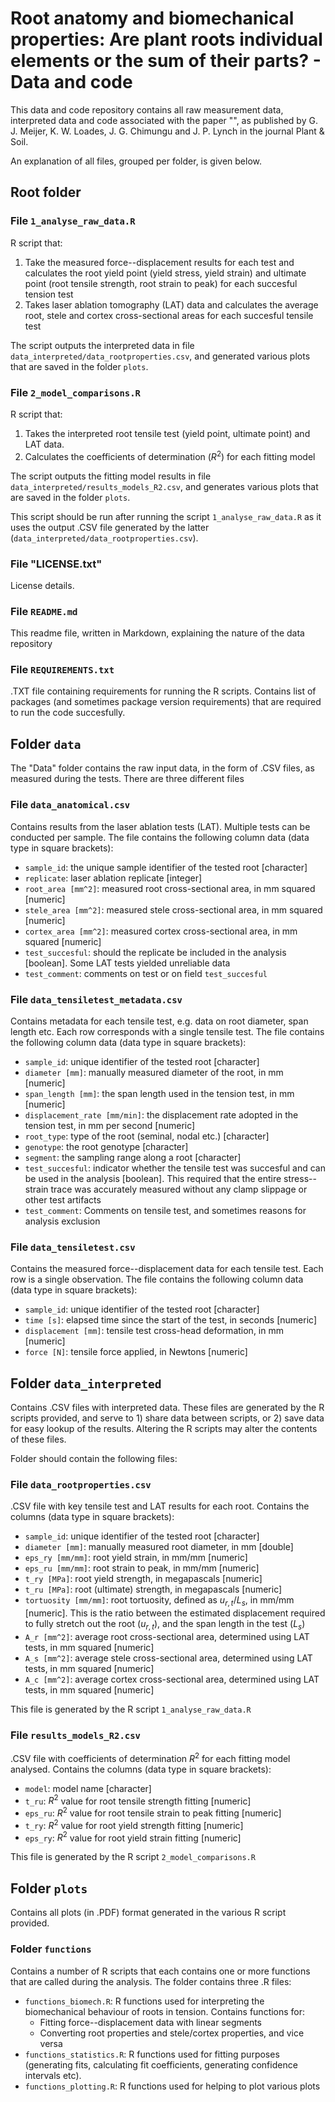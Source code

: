 # Root anatomy and biomechanical properties: Are plant roots individual elements or the sum of their parts? - Data and code

This data and code repository contains all raw measurement data, interpreted data and code associated with the paper "", as published by G. J. Meijer, K. W. Loades, J. G. Chimungu and J. P. Lynch in the journal Plant & Soil.

An explanation of all files, grouped per folder, is given below. 


## Root folder


### File `1_analyse_raw_data.R`

R script that:
1. Take the measured force--displacement results for each test and calculates the root yield point (yield stress, yield strain) and ultimate point (root tensile strength, root strain to peak) for each succesful tension test
2. Takes laser ablation tomography (LAT) data and calculates the average root, stele and cortex cross-sectional areas for each succesful tensile test

The script outputs the interpreted data in file `data_interpreted/data_rootproperties.csv`, and generated various plots that are saved in the folder `plots`.


### File `2_model_comparisons.R`

R script that:
1. Takes the interpreted root tensile test (yield point, ultimate point) and LAT data.
2. Calculates the coefficients of determination ($R^2$) for each fitting model

The script outputs the fitting model results in file `data_interpreted/results_models_R2.csv`, and generates various plots that are saved in the folder `plots`.

This script should be run after running the script `1_analyse_raw_data.R` as it uses the output .CSV file generated by the latter (`data_interpreted/data_rootproperties.csv`). 

### File "LICENSE.txt"

License details.

### File `README.md`

This readme file, written in Markdown, explaining the nature of the data repository

### File `REQUIREMENTS.txt`

.TXT file containing requirements for running the R scripts. Contains list of packages (and sometimes package version requirements) that are required to run the code succesfully.


## Folder `data`

The "Data" folder contains the raw input data, in the form of .CSV files, as measured during the tests. There are three different files

### File `data_anatomical.csv`

Contains results from the laser ablation tests (LAT). Multiple tests can be conducted per sample. The file contains the following column data (data type in square brackets):

* `sample_id`: the unique sample identifier of the tested root [character]
* `replicate`: laser ablation replicate [integer]
* `root_area [mm^2]`: measured root cross-sectional area, in mm squared [numeric]
* `stele_area [mm^2]`: measured stele cross-sectional area, in mm squared [numeric]
* `cortex_area [mm^2]`: measured cortex cross-sectional area, in mm squared [numeric]
* `test_succesful`: should the replicate be included in the analysis [boolean]. Some LAT tests yielded unreliable data
* `test_comment`: comments on test or on field `test_succesful`

### File `data_tensiletest_metadata.csv`

Contains metadata for each tensile test, e.g. data on root diameter, span length etc. Each row corresponds with a single tensile test. The file contains the following column data (data type in square brackets):

* `sample_id`: unique identifier of the tested root [character]
* `diameter [mm]`: manually measured diameter of the root, in mm [numeric]
* `span_length [mm]`: the span length used in the tension test, in mm [numeric]
* `displacement_rate [mm/min]`: the displacement rate adopted in the tension test, in mm per second [numeric]
* `root_type`: type of the root (seminal, nodal etc.) [character]
* `genotype`: the root genotype [character]
* `segment`: the sampling range along a root [character] 
* `test_succesful`: indicator whether the tensile test was succesful and can be used in the analysis [boolean]. This required that the entire stress--strain trace was accurately measured without any clamp slippage or other test artifacts
* `test_comment`: Comments on tensile test, and sometimes reasons for analysis exclusion

### File `data_tensiletest.csv`

Contains the measured force--displacement data for each tensile test. Each row is a single observation. The file contains the following column data (data type in square brackets):

* `sample_id`: unique identifier of the tested root [character]
* `time [s]`: elapsed time since the start of the test, in seconds [numeric]
* `displacement [mm]`: tensile test cross-head deformation, in mm [numeric]
* `force [N]`: tensile force applied, in Newtons [numeric]


## Folder `data_interpreted`

Contains .CSV files with interpreted data. These files are generated by the R scripts provided, and serve to 1) share data between scripts, or 2) save data for easy lookup of the results. Altering the R scripts may alter the contents of these files.

Folder should contain the following files:

### File `data_rootproperties.csv`

.CSV file with key tensile test and LAT results for each root. Contains the columns (data type in square brackets):
  
* `sample_id`: unique identifier of the tested root [character]
* `diameter [mm]`: manually measured root diameter, in mm [double]
* `eps_ry [mm/mm]`: root yield strain, in mm/mm [numeric]
* `eps_ru [mm/mm]`: root strain to peak, in mm/mm [numeric]
* `t_ry [MPa]`: root yield strength, in megapascals [numeric]
* `t_ru [MPa]`: root (ultimate) strength, in megapascals [numeric]
* `tortuosity [mm/mm]`: root tortuosity, defined as $u_{r,t}/L_s$, in mm/mm [numeric]. This is the ratio between the estimated displacement required to fully stretch out the root ($u_{r,t}$), and the span length in the test ($L_s$) 
* `A_r [mm^2]`: average root cross-sectional area, determined using LAT tests, in mm squared [numeric]
* `A_s [mm^2]`: average stele cross-sectional area, determined using LAT tests, in mm squared [numeric]
* `A_c [mm^2]`: average cortex cross-sectional area, determined using LAT tests, in mm squared [numeric]

This file is generated by the R script `1_analyse_raw_data.R`

### File `results_models_R2.csv`

.CSV file with coefficients of determination $R^2$ for each fitting model analysed. Contains the columns (data type in square brackets):

* `model`: model name [character]
* `t_ru`: $R^2$ value for root tensile strength fitting [numeric]
* `eps_ru`: $R^2$ value for root tensile strain to peak fitting [numeric]
* `t_ry`: $R^2$ value for root yield strength fitting [numeric]
* `eps_ry`: $R^2$ value for root yield strain fitting [numeric]

This file is generated by the R script `2_model_comparisons.R`

## Folder `plots`

Contains all plots (in .PDF) format generated in the various R script provided.

### Folder `functions`

Contains a number of R scripts that each contains one or more functions that are called during the analysis. The folder contains three .R files:

* `functions_biomech.R`: R functions used for interpreting the biomechanical behaviour of roots in tension. Contains functions for:
  - Fitting force--displacement data with linear segments
  - Converting root properties and stele/cortex properties, and vice versa
* `functions_statistics.R`: R functions used for fitting purposes (generating fits, calculating fit coefficients, generating confidence intervals etc).
* `functions_plotting.R`: R functions used for helping to plot various plots
